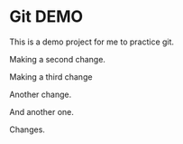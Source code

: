 # Git DEMO

This is a demo project for me to practice git.

Making a second change.

Making a third change

Another change.

And another one.

Changes.
